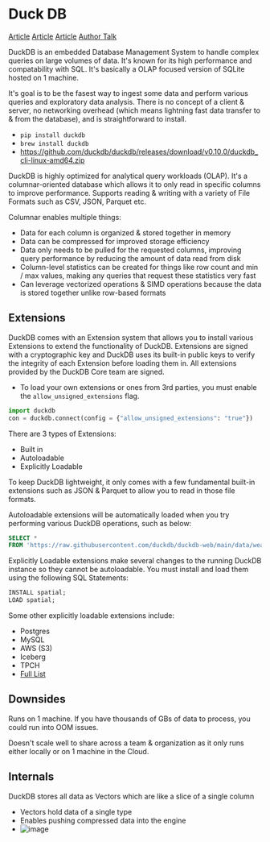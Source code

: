 # Duck DB
[Article](https://boilingdata.medium.com/lightning-fast-aggregations-by-distributing-duckdb-across-aws-lambda-functions-e4775931ab04)
[Article](https://marclamberti.com/blog/duckdb-getting-started-for-beginners/#:~:text=Under%20the%20hood%2C%20DuckDB%20uses,partitions%2C%20JSON%2C%20and%20more.)
[Article](https://duckdb.org/2024/01/26/multi-database-support-in-duckdb.html)
[Author Talk](https://www.youtube.com/watch?v=bZOvAKGkzpQ)

DuckDB is an embedded Database Management System to handle complex queries on large volumes of data.  It's known for its high performance and compatability with SQL.  It's basically a OLAP focused version of SQLite hosted on 1 machine.

It's goal is to be the fasest way to ingest some data and perform various queries and exploratory data analysis.  There is no concept of a client & server, no networking overhead (which means lightning fast data transfer to & from the database), and is straightforward to install.
- `pip install duckdb`
- `brew install duckdb`
- https://github.com/duckdb/duckdb/releases/download/v0.10.0/duckdb_cli-linux-amd64.zip

DuckDB is highly optimized for analytical query workloads (OLAP).  It's a columnar-oriented database which allows it to only read in specific columns to improve performance.  Supports reading & writing with a variety of File Formats such as CSV, JSON, Parquet etc.

Columnar enables multiple things:
- Data for each column is organized & stored together in memory
- Data can be compressed for improved storage efficiency
- Data only needs to be pulled for the requested columns, improving query performance by reducing the amount of data read from disk
- Column-level statistics can be created for things like row count and min / max values, making any queries that request these statistics very fast
- Can leverage vectorized operations & SIMD operations because the data is stored together unlike row-based formats


## Extensions
DuckDB comes with an Extension system that allows you to install various Extensions to extend the functionality of DuckDB. Extensions are signed with a cryptographic key and DuckDB uses its built-in public keys to verify the integrity of each Extension before loading them in.  All extensions provided by the DuckDB Core team are signed.
- To load your own extensions or ones from 3rd parties, you must enable the `allow_unsigned_extensions` flag.

``` py
import duckdb
con = duckdb.connect(config = {"allow_unsigned_extensions": "true"})
```

There are 3 types of Extensions:
- Built in
- Autoloadable
- Explicitly Loadable

To keep DuckDB lightweight, it only comes with a few fundamental built-in extensions such as JSON & Parquet to allow you to read in those file formats.

Autoloadable extensions will be automatically loaded when you try performing various DuckDB operations, such as below:
``` sql
SELECT *
FROM 'https://raw.githubusercontent.com/duckdb/duckdb-web/main/data/weather.csv';
```

Explicitly Loadable extensions make several changes to the running DuckDB instance so they cannot be autoloadable.  You must install and load them using the following SQL Statements:

``` sql
INSTALL spatial;
LOAD spatial;
```

Some other explicitly loadable extensions include:
- Postgres
- MySQL
- AWS (S3)
- Iceberg
- TPCH
- [Full List](https://duckdb.org/docs/extensions/official_extensions.html)

## Downsides
Runs on 1 machine.  If you have thousands of GBs of data to process, you could run into OOM issues.

Doesn't scale well to share across a team & organization as it only runs either locally or on 1 machine in the Cloud.

## Internals
DuckDB stores all data as Vectors which are like a slice of a single column
- Vectors hold data of a single type
- Enables pushing compressed data into the engine
- ![image](https://github.com/jyablonski/jyablonski_praq/assets/16946556/ccd25dee-c091-4737-ae56-f7f80a592e2a)
